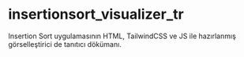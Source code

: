 # insertionsort_visualizer_tr
Insertion Sort uygulamasının HTML, TailwindCSS ve JS ile hazırlanmış görselleştirici de tanıtıcı dökümanı. 
